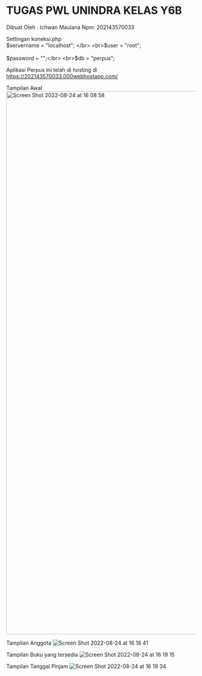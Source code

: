 # TUGAS PWL UNINDRA KELAS Y6B
Dibuat Oleh : Ichwan Maulana Npm: 202143570033


Settingan koneksi.php
<br> $servername = "localhost"; </br>
<br>$user		= "root";</br>
<br>$password	= "";</br>
<br>$db			= "perpus";</br>


Aplikasi Perpus ini telah di hosting di https://202143570033.000webhostapp.com/

Tampilan Awal
<img width="1440" alt="Screen Shot 2022-08-24 at 16 08 58" src="https://user-images.githubusercontent.com/47437630/186380960-1ed5c8db-f750-4ee3-9fc2-aab48a97c148.png">


Tampilan Anggota
![Screen Shot 2022-08-24 at 16 18 41](https://user-images.githubusercontent.com/47437630/186381096-2dcaa4c3-c9ab-4a50-b4c0-fb4feddef272.png)


Tampilan Buku yang tersedia
![Screen Shot 2022-08-24 at 16 19 15](https://user-images.githubusercontent.com/47437630/186381213-4c8d3376-1cdd-4c7b-a414-ea77f27201fb.png)


Tampilan Tanggal Pinjam
![Screen Shot 2022-08-24 at 16 19 34](https://user-images.githubusercontent.com/47437630/186381269-6e15777e-644b-40fb-b54e-fa830b45e93b.png)


